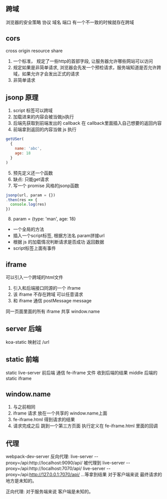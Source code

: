 ## 跨域
浏览器的安全策略
协议 域名 端口 有一个不一致的时候就存在跨域

## cors
cross origin resource share
1. 一个标准， 规定了一些http的首部字段, 让服务器允许哪些网站可以访问
2. 规定如果是非简单请求, 浏览器会先发一个预检请求，服务端知道是否允许跨域，如果允许才会发出正式的请求
3. 非简单请求

## jsonp 原理
1. script 标签可以跨域
2. 加载进来的内容会被当做js执行
3. 后端先获取到前端发出的 callback 在 callback里面插入自己想要的返回内容
4. 前端拿到返回的内容当做 js 执行
```js
getUSer(
  {
    name: 'abc',
    age: 18
  }
)
```
5. 预先定义还一个函数
6. 缺点: 只能get请求
7. 写一个 promise 风格的jsonp函数
```js
jsonp(url, param = {})
.then(res => {
  console.log(res)
})
```
8. param = {type: 'man', age: 18}

- 一个全局的方法
- 插入一个script标签, 根据方法名 param拼接url
- 根据 js 的加载情况判断请求是否成功 返回数据
- script标签上面有事件

## iframe
可以引入一个跨域的html文件

1. 引入和后端接口同源的一个 iframe
2. 该 iframe 不存在跨域 可以任意请求
3. 和 iframe 通信 postMessage message

同一页面里面的所有 iframe 共享 window.name


## server 后端
koa-static 映射过 /url

## static 前端
static live-server
前后端 通信 fe-iframe 文件 收到后端的结果 middle 后端的static iframe

## window.name
1. 与之前相同
2. iframe 请求 放在一个共享的 window.name上面
3. fe-iframe.html 得到请求的结果
4. 请求完成之后 跳到一个第三方页面 执行定义在 fe-iframe.html 里面的回调

## 代理
webpack-dev-server
反向代理: 
live-server --proxy=/api:http://localhost:9090/api/
被代理到
live-server --proxy=/api:http://localhost:7070/api/
live-server --proxy=/api:http://127.0.0.1:7070/api/
...等拿到结果
对于客户端来说 最终请求的地方是未知的。

正向代理:
对于服务端来说 客户端是未知的。
